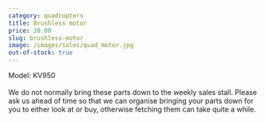 ```yaml
---
category: quadcopters
title: Brushless motor
price: 20.00
slug: brushless-motor
image: /images/sales/quad_motor.jpg
out-of-stock: true
---
```

Model: KV950 <br><br>
We do not normally bring these parts down to the weekly sales stall. Please ask us ahead of time so that we can organise bringing your parts down for you to either look at or buy, otherwise fetching them can take quite a while.
